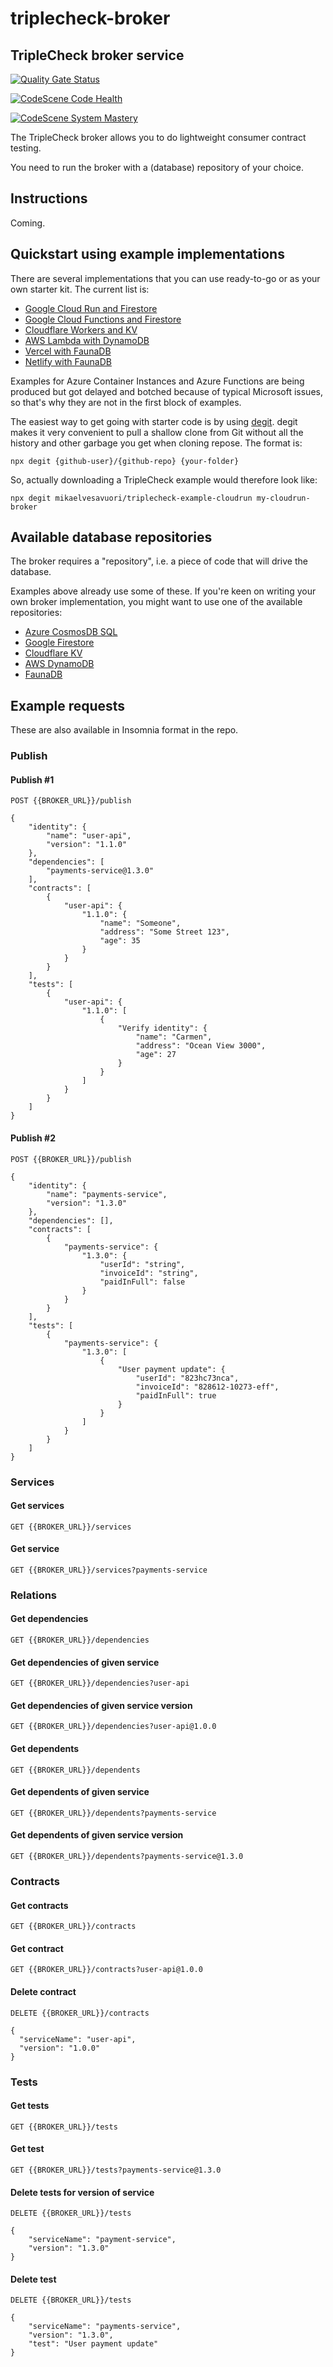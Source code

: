 # triplecheck-broker

## TripleCheck broker service

[![Quality Gate Status](https://sonarcloud.io/api/project_badges/measure?project=mikaelvesavuori_triplecheck-broker&metric=alert_status)](https://sonarcloud.io/dashboard?id=mikaelvesavuori_triplecheck-broker)

[![CodeScene Code Health](https://codescene.io/projects/15675/status-badges/code-health)](https://codescene.io/projects/15675)

[![CodeScene System Mastery](https://codescene.io/projects/15675/status-badges/system-mastery)](https://codescene.io/projects/15675)

The TripleCheck broker allows you to do lightweight consumer contract testing.

You need to run the broker with a (database) repository of your choice.

## Instructions

Coming.

## Quickstart using example implementations

There are several implementations that you can use ready-to-go or as your own starter kit. The current list is:

- [Google Cloud Run and Firestore](https://github.com/mikaelvesavuori/triplecheck-example-cloudrun)
- [Google Cloud Functions and Firestore](https://github.com/mikaelvesavuori/triplecheck-example-cloud-functions)
- [Cloudflare Workers and KV](https://github.com/mikaelvesavuori/triplecheck-example-cloudflare-workers)
- [AWS Lambda with DynamoDB](https://github.com/mikaelvesavuori/triplecheck-example-lambda)
- [Vercel with FaunaDB](https://github.com/mikaelvesavuori/triplecheck-example-vercel)
- [Netlify with FaunaDB](https://github.com/mikaelvesavuori/triplecheck-example-netlify)

Examples for Azure Container Instances and Azure Functions are being produced but got delayed and botched because of typical Microsoft issues, so that's why they are not in the first block of examples.

The easiest way to get going with starter code is by using [degit](https://github.com/Rich-Harris/degit). degit makes it very convenient to pull a shallow clone from Git without all the history and other garbage you get when cloning repose. The format is:

```
npx degit {github-user}/{github-repo} {your-folder}
```

So, actually downloading a TripleCheck example would therefore look like:

```
npx degit mikaelvesavuori/triplecheck-example-cloudrun my-cloudrun-broker
```

## Available database repositories

The broker requires a "repository", i.e. a piece of code that will drive the database.

Examples above already use some of these. If you're keen on writing your own broker implementation, you might want to use one of the available repositories:

- [Azure CosmosDB SQL](https://github.com/mikaelvesavuori/triplecheck-repository-cosmosdb-sql)
- [Google Firestore](https://github.com/mikaelvesavuori/triplecheck-repository-firestore)
- [Cloudflare KV](https://github.com/mikaelvesavuori/triplecheck-repository-cloudflarekv)
- [AWS DynamoDB](https://github.com/mikaelvesavuori/triplecheck-repository-dynamodb)
- [FaunaDB](https://github.com/mikaelvesavuori/triplecheck-repository-fauna)

## Example requests

These are also available in Insomnia format in the repo.

### Publish

#### Publish #1

```
POST {{BROKER_URL}}/publish

{
	"identity": {
		"name": "user-api",
		"version": "1.1.0"
	},
	"dependencies": [
		"payments-service@1.3.0"
	],
	"contracts": [
		{
			"user-api": {
				"1.1.0": {
					"name": "Someone",
					"address": "Some Street 123",
					"age": 35
				}
			}
		}
	],
	"tests": [
		{
			"user-api": {
				"1.1.0": [
					{
						"Verify identity": {
							"name": "Carmen",
							"address": "Ocean View 3000",
							"age": 27
						}
					}
				]
			}
		}
	]
}
```

#### Publish #2

```
POST {{BROKER_URL}}/publish

{
	"identity": {
		"name": "payments-service",
		"version": "1.3.0"
	},
	"dependencies": [],
	"contracts": [
		{
			"payments-service": {
				"1.3.0": {
					"userId": "string",
					"invoiceId": "string",
					"paidInFull": false
				}
			}
		}
	],
	"tests": [
		{
			"payments-service": {
				"1.3.0": [
					{
						"User payment update": {
							"userId": "823hc73nca",
							"invoiceId": "828612-10273-eff",
							"paidInFull": true
						}
					}
				]
			}
		}
	]
}
```

### Services

#### Get services

```
GET {{BROKER_URL}}/services
```

#### Get service

```
GET {{BROKER_URL}}/services?payments-service
```

### Relations

#### Get dependencies

```
GET {{BROKER_URL}}/dependencies
```

#### Get dependencies of given service

```
GET {{BROKER_URL}}/dependencies?user-api
```

#### Get dependencies of given service version

```
GET {{BROKER_URL}}/dependencies?user-api@1.0.0
```

#### Get dependents

```
GET {{BROKER_URL}}/dependents
```

#### Get dependents of given service

```
GET {{BROKER_URL}}/dependents?payments-service
```

#### Get dependents of given service version

```
GET {{BROKER_URL}}/dependents?payments-service@1.3.0
```

### Contracts

#### Get contracts

```
GET {{BROKER_URL}}/contracts
```

#### Get contract

```
GET {{BROKER_URL}}/contracts?user-api@1.0.0
```

#### Delete contract

```
DELETE {{BROKER_URL}}/contracts

{
  "serviceName": "user-api",
  "version": "1.0.0"
}
```

### Tests

#### Get tests

```
GET {{BROKER_URL}}/tests
```

#### Get test

```
GET {{BROKER_URL}}/tests?payments-service@1.3.0
```

#### Delete tests for version of service

```
DELETE {{BROKER_URL}}/tests

{
	"serviceName": "payment-service",
	"version": "1.3.0"
}
```

#### Delete test

```
DELETE {{BROKER_URL}}/tests

{
	"serviceName": "payments-service",
	"version": "1.3.0",
	"test": "User payment update"
}
```
